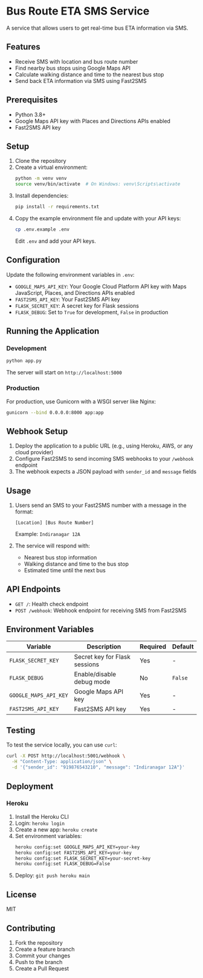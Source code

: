 # Bus Route ETA SMS Service

A service that allows users to get real-time bus ETA information via SMS.

## Features

- Receive SMS with location and bus route number
- Find nearby bus stops using Google Maps API
- Calculate walking distance and time to the nearest bus stop
- Send back ETA information via SMS using Fast2SMS

## Prerequisites

- Python 3.8+
- Google Maps API key with Places and Directions APIs enabled
- Fast2SMS API key

## Setup

1. Clone the repository
2. Create a virtual environment:
   ```bash
   python -m venv venv
   source venv/bin/activate  # On Windows: venv\Scripts\activate
   ```
3. Install dependencies:
   ```bash
   pip install -r requirements.txt
   ```
4. Copy the example environment file and update with your API keys:
   ```bash
   cp .env.example .env
   ```
   Edit `.env` and add your API keys.

## Configuration

Update the following environment variables in `.env`:

- `GOOGLE_MAPS_API_KEY`: Your Google Cloud Platform API key with Maps JavaScript, Places, and Directions APIs enabled
- `FAST2SMS_API_KEY`: Your Fast2SMS API key
- `FLASK_SECRET_KEY`: A secret key for Flask sessions
- `FLASK_DEBUG`: Set to `True` for development, `False` in production

## Running the Application

### Development

```bash
python app.py
```

The server will start on `http://localhost:5000`

### Production

For production, use Gunicorn with a WSGI server like Nginx:

```bash
gunicorn --bind 0.0.0.0:8000 app:app
```

## Webhook Setup

1. Deploy the application to a public URL (e.g., using Heroku, AWS, or any cloud provider)
2. Configure Fast2SMS to send incoming SMS webhooks to your `/webhook` endpoint
3. The webhook expects a JSON payload with `sender_id` and `message` fields

## Usage

1. Users send an SMS to your Fast2SMS number with a message in the format:
   ```
   [Location] [Bus Route Number]
   ```
   Example: `Indiranagar 12A`

2. The service will respond with:
   - Nearest bus stop information
   - Walking distance and time to the bus stop
   - Estimated time until the next bus

## API Endpoints

- `GET /`: Health check endpoint
- `POST /webhook`: Webhook endpoint for receiving SMS from Fast2SMS

## Environment Variables

| Variable | Description | Required | Default |
|----------|-------------|----------|---------|
| `FLASK_SECRET_KEY` | Secret key for Flask sessions | Yes | - |
| `FLASK_DEBUG` | Enable/disable debug mode | No | `False` |
| `GOOGLE_MAPS_API_KEY` | Google Maps API key | Yes | - |
| `FAST2SMS_API_KEY` | Fast2SMS API key | Yes | - |

## Testing

To test the service locally, you can use `curl`:

```bash
curl -X POST http://localhost:5001/webhook \
  -H "Content-Type: application/json" \
  -d '{"sender_id": "919876543210", "message": "Indiranagar 12A"}'
```

## Deployment

### Heroku

1. Install the Heroku CLI
2. Login: `heroku login`
3. Create a new app: `heroku create`
4. Set environment variables:
   ```bash
   heroku config:set GOOGLE_MAPS_API_KEY=your-key
   heroku config:set FAST2SMS_API_KEY=your-key
   heroku config:set FLASK_SECRET_KEY=your-secret-key
   heroku config:set FLASK_DEBUG=False
   ```
5. Deploy: `git push heroku main`

## License

MIT

## Contributing

1. Fork the repository
2. Create a feature branch
3. Commit your changes
4. Push to the branch
5. Create a Pull Request
